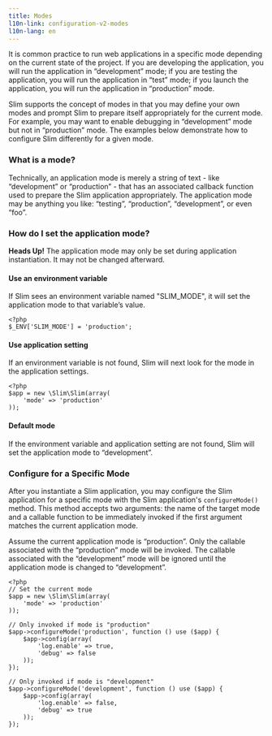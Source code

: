 ```yaml
---
title: Modes
l10n-link: configuration-v2-modes
l10n-lang: en
---
```

It is common practice to run web applications in a specific mode depending on the current state of the project.
If you are developing the application, you will run the application in “development” mode; if you are testing the
application, you will run the application in “test” mode; if you launch the application, you will run the application
in “production” mode.

Slim supports the concept of modes in that you may define your own modes and prompt Slim to prepare itself
appropriately for the current mode. For example, you may want to enable debugging in “development” mode but not
in “production” mode. The examples below demonstrate how to configure Slim differently for a given mode.

### What is a mode?

Technically, an application mode is merely a string of text - like “development” or “production” - that has an
associated callback function used to prepare the Slim application appropriately. The application mode may be
anything you like: “testing”, “production”, “development”, or even “foo”.

### How do I set the application mode?

<div class="alert alert-info">
    <strong>Heads Up!</strong> The application mode may only be set during application instantiation. It may
    not be changed afterward.
</div>

#### Use an environment variable

If Slim sees an environment variable named "SLIM_MODE", it will set the application mode to that variable’s value.

    <?php
    $_ENV['SLIM_MODE'] = 'production';

#### Use application setting

If an environment variable is not found, Slim will next look for the mode in the application settings.

    <?php
    $app = new \Slim\Slim(array(
        'mode' => 'production'
    ));

#### Default mode

If the environment variable and application setting are not found, Slim will set the application mode to “development”.

### Configure for a Specific Mode

After you instantiate a Slim application, you may configure the Slim application for a specific mode
with the Slim application's `configureMode()` method. This method accepts two arguments: the name of the target mode
 and a callable function to be immediately invoked if the first argument matches the current application mode.

Assume the current application mode is “production”. Only the callable associated with the “production” mode will
be invoked. The callable associated with the “development” mode will be ignored until the application mode is
changed to “development”.

    <?php
    // Set the current mode
    $app = new \Slim\Slim(array(
        'mode' => 'production'
    ));

    // Only invoked if mode is "production"
    $app->configureMode('production', function () use ($app) {
        $app->config(array(
            'log.enable' => true,
            'debug' => false
        ));
    });

    // Only invoked if mode is "development"
    $app->configureMode('development', function () use ($app) {
        $app->config(array(
            'log.enable' => false,
            'debug' => true
        ));
    });
